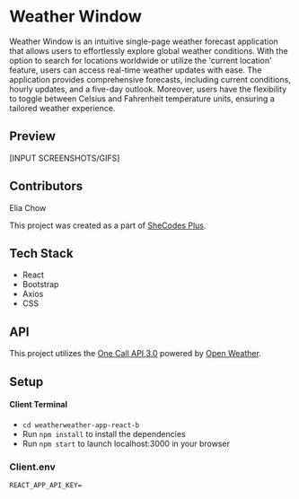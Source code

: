 # Weather Window

Weather Window is an intuitive single-page weather forecast application that allows users to effortlessly explore global weather conditions. With the option to search for locations worldwide or utilize the 'current location' feature, users can access real-time weather updates with ease. The application provides comprehensive forecasts, including current conditions, hourly updates, and a five-day outlook. Moreover, users have the flexibility to toggle between Celsius and Fahrenheit temperature units, ensuring a tailored weather experience.

## Preview

[INPUT SCREENSHOTS/GIFS]

## Contributors

Elia Chow

This project was created as a part of [SheCodes Plus](https://www.shecodes.io/).

## Tech Stack

- React
- Bootstrap
- Axios
- CSS

## API

This project utilizes the [One Call API 3.0](https://openweathermap.org/api/one-call-3) powered by [Open Weather](https://openweathermap.org/).

## Setup

#### Client Terminal

- `cd weatherweather-app-react-b`
- Run `npm install` to install the dependencies
- Run `npm start` to launch localhost:3000 in your browser

### Client.env

```
REACT_APP_API_KEY=
```
